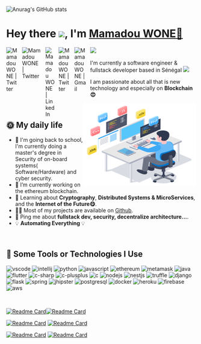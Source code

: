 ![Anurag's GitHub stats](https://github-readme-stats.vercel.app/api?username=mamadou-wone&show_icons=true&theme=radical)
# Hey there <img src="https://media.giphy.com/media/hvRJCLFzcasrR4ia7z/giphy.gif" width="25px">, I'm <a href="#">Mamadou WONE🙂 </a>

<a href="https://www.instagram.com/mamadu_wone/">
  <img align="left" style="margin-right:10px;" alt="Mamadou WONE | Twitter" width="32px" src="https://img.icons8.com/fluency/48/000000/instagram-new.png" />
</a>

<a href="https://twitter.com/mamadu_wone">
  <img align="left" style="margin-right:10px;" alt="Mamadou WONE | Twitter" width="52px" src="https://api.iconify.design/logos:twitter.svg" />
</a>

<a href="https://www.linkedin.com/in/mamadou-wone-590229178/">
  <img align="left" style="margin-right:10px;" alt="Mamadou WONE | LinkedIn" width="25px" src="https://api.iconify.design/logos:linkedin-icon.svg" />
</a> 

<a href="#">
  <img align="left" style="margin-right:10px;" alt="Mamadou WONE | Twitter" width="32px" src="https://api.iconify.design/logos:twitch.svg" />
</a>

<a href="mailto:mamadu.wone@gmail.com">
  <img align="left" style="margin-right:10px;" alt="Mamadou WONE | Gmail" width="32px" src="https://api.iconify.design/logos:google-gmail.svg" />
</a>

![](https://visitor-badge.glitch.me/badge?page_id=mamadou-wone.mamadou-wone)

<p>I'm currently a software engineer & fullstack developer based in Sénégal <img src="https://api.iconify.design/openmoji:flag-senegal.svg" width="20px"/>

<p>I am passionate about all that is new technology  and especially on <strong>Blockchain😍</strong></p>


<img align="right" alt="GIF" src="https://github.com/mamadou-wone/mamadou-wone/blob/main/tech.gif" width="300" height="220" />

<br />

## 🌞 My daily life

<ul>
    <li>🏫 I'm going back to school, I'm currently doing a master's degree in Security of on-board systems( Software/Hardware) and cyber security.</li>
    <li>🤯 I’m currently working on the ethereum blockchain.</li>
    <li>🤠  Learning about <strong>Cryptography</strong>, <strong>Distributed Systems & MicroServices</strong>, and the  <strong>Internet of the Future😋</strong>.</li>
    <li>👨‍💻 Most of my projects are available on <a href="https://github.com/mamadou-wone">Github</a>.</li>
    <li>💬 Ping me about <strong>fullstack dev, security, decentralize architecture...</strong>.</li>
    <li>💡 <strong>Automating Everything </strong>💡</li>
</ul>

 <br />

## 🚀 Some Tools or Technologies I Use

<p align="left">
    <img src="https://api.iconify.design/logos:visual-studio-code.svg" alt="vscode" width="25" height="25" />
    <img src="https://api.iconify.design/logos:intellij-idea.svg" alt="intellij" width="25" height="25" />
    <img src="https://api.iconify.design/logos:python.svg" alt="python" width="25" height="25" />
    <img src="https://api.iconify.design/logos:javascript.svg" alt="javascript" width="25" height="25" />
    <img src="https://api.iconify.design/logos:ethereum.svg" alt="ethereum" width="25" height="25" />
    <img src="https://api.iconify.design/logos:metamask-icon.svg" alt="metamask" width="25" height="25" />
    <img src="https://api.iconify.design/logos:java.svg" alt="java" width="25" height="25" />
    <img src="https://api.iconify.design/logos:flutter.svg" alt="flutter" width="25" height="25" />
    <img src="https://api.iconify.design/logos:c-sharp.svg" alt="c-sharp" width="25" height="25" />
    <img src="https://api.iconify.design/logos:c-plusplus.svg" alt="c-plusplus" width="25" height="25" />
    <img src="https://api.iconify.design/logos:c.svg" alt="c" width="25" height="25" />
    <img src="https://api.iconify.design/logos:nodejs-icon.svg" alt="nodejs" width="25" height="25" />
    <img src="https://api.iconify.design/logos:nestjs.svg" alt="nestjs" width="25" height="25" />
    <img src="https://api.iconify.design/logos:truffle.svg" alt="truffle" width="25" height="25" />
    <img src="https://api.iconify.design/logos:django-icon.svg" alt="django" width="25" height="25" />
    <img src="https://api.iconify.design/logos:flask.svg" alt="flask" width="25" height="25" />
    <img src="https://api.iconify.design/logos:spring-icon.svg" alt="spring" width="25" height="25" />
    <img src="https://api.iconify.design/logos:jhipster-icon.svg" alt="jhipster" width="25" height="25" />
    <img src="https://api.iconify.design/logos:postgresql.svg" alt="postgresql" width="25" height="25" />
    <img src="https://api.iconify.design/logos:docker-icon.svg" alt="docker" width="25" height="25" />
    <img src="https://api.iconify.design/logos:heroku-icon.svg" alt="heroku" width="25" height="25" />
    <img src="https://api.iconify.design/logos:firebase.svg" alt="firebase" width="25" height="25" />
    <img src="https://api.iconify.design/logos:aws.svg" alt="aws" width="25" height="25" />
</p>

<br />

<p dir="auto"><a href="https://github.com/mamadou-wone/aes-implementation"><img src="https://camo.githubusercontent.com/b2c7ce398d7283941efa31e07030a8ae1b7ee78ae14cc2327a933df7371c1bd8/68747470733a2f2f6769746875622d726561646d652d73746174732e76657263656c2e6170702f6170692f70696e2f3f757365726e616d653d6d616d61646f752d776f6e65267265706f3d6165732d696d706c656d656e746174696f6e267468656d653d7261646963616c" alt="Readme Card" data-canonical-src="https://github-readme-stats.vercel.app/api/pin/?username=mamadou-wone&amp;repo=aes-implementation&amp;theme=radical" style="max-width: 100%;"></a><a href="https://github.com/mamadou-wone/java-aes-implementation"><img src="https://camo.githubusercontent.com/b8a4150ba4a5e4986e1758078065b3398cf91bd4b1010fbaf8c86e9b9326f395/68747470733a2f2f6769746875622d726561646d652d73746174732e76657263656c2e6170702f6170692f70696e2f3f757365726e616d653d6d616d61646f752d776f6e65267265706f3d6a6176612d6165732d696d706c656d656e746174696f6e267468656d653d7261646963616c" alt="Readme Card" data-canonical-src="https://github-readme-stats.vercel.app/api/pin/?username=mamadou-wone&amp;repo=java-aes-implementation&amp;theme=radical" style="max-width: 100%;"></a></p>


<p dir="auto"><a href="https://github.com/mamadou-wone/euthereum-dap-started-project"><img src="https://camo.githubusercontent.com/27c70ae7f697bb99fedca4a2c63c31b62c7d2779856733528a68970fc9dc2a79/68747470733a2f2f6769746875622d726561646d652d73746174732e76657263656c2e6170702f6170692f70696e2f3f757365726e616d653d6d616d61646f752d776f6e65267265706f3d65757468657265756d2d6461702d737461727465642d70726f6a656374267468656d653d7261646963616c" alt="Readme Card" data-canonical-src="https://github-readme-stats.vercel.app/api/pin/?username=mamadou-wone&amp;repo=euthereum-dap-started-project&amp;theme=radical" style="max-width: 100%;"></a> <a href="https://github.com/mamadou-wone/Covid-19-Tracker"><img src="https://camo.githubusercontent.com/af8e02a71670f0e3e4bff21c68abc10e73299c9bc3423b350221437ca5c8ba5b/68747470733a2f2f6769746875622d726561646d652d73746174732e76657263656c2e6170702f6170692f70696e2f3f757365726e616d653d6d616d61646f752d776f6e65267265706f3d436f7669642d31392d547261636b6572267468656d653d7261646963616c" alt="Readme Card" data-canonical-src="https://github-readme-stats.vercel.app/api/pin/?username=mamadou-wone&amp;repo=Covid-19-Tracker&amp;theme=radical" style="max-width: 100%;"></a></p>

<p dir="auto"><a href="https://github.com/mamadou-wone/Flutter-Blockchain"><img src="https://camo.githubusercontent.com/8ca9bf538d83f663f394fb5540cafe7a2495c9f93288b843160136c0ad380eef/68747470733a2f2f6769746875622d726561646d652d73746174732e76657263656c2e6170702f6170692f70696e2f3f757365726e616d653d6d616d61646f752d776f6e65267265706f3d466c75747465722d426c6f636b636861696e267468656d653d7261646963616c" alt="Readme Card" data-canonical-src="https://github-readme-stats.vercel.app/api/pin/?username=mamadou-wone&amp;repo=Flutter-Blockchain&amp;theme=radical" style="max-width: 100%;"></a>  <a href="https://github.com/mamadou-wone/CheatSheetSeries"><img src="https://camo.githubusercontent.com/917eb405313aaf9d855156d9400176c4ecf0ce3ea5d62b08eb72e4eebd97cda9/68747470733a2f2f6769746875622d726561646d652d73746174732e76657263656c2e6170702f6170692f70696e2f3f757365726e616d653d6d616d61646f752d776f6e65267265706f3d43686561745368656574536572696573267468656d653d7261646963616c" alt="Readme Card" data-canonical-src="https://github-readme-stats.vercel.app/api/pin/?username=mamadou-wone&amp;repo=CheatSheetSeries&amp;theme=radical" style="max-width: 100%;"></a></p>
